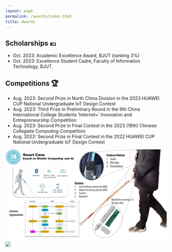 ```yaml
---
layout: page
permalink: /awards/index.html
title: Awards
---
```



## Scholarships 💴

- Oct. 2023: Academic Excellence Award, BJUT (ranking 3%)
- Oct. 2023: Excellence Student Cadre, Faculty of Information Technology, BJUT.

## Competitions 🏆

- Aug. 2023: Second Prize in North China Division in the 2023 HUAWEI CUP National Undergraduate IoT Design Contest
- Aug. 2023: Third Prize in Preliminary Round in the 9th China International College Students ‘Internet+’ Innovation and Entrepreneurship Competition
- Aug. 2023: Second Prize in Final Contest in the 2023 (16th) Chinese Collegiate Computing Competition 
- Aug. 2022: Second Prize in Final Contest in the 2022 HUAWEI CUP National Undergraduate IoT Design Contest<br>
<left>
 <img src="/images/Cane.jpg">
</left>
<left>
 <img src="/images/cane.gif">
</left>
